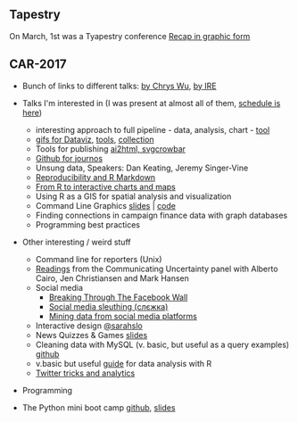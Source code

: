 ## Tapestry
On March, 1st was a Tyapestry conference
[Recap in graphic form](http://catherinemaddenrelay.com/blog/2017/3/6/tapestry-2017-recap)


## CAR-2017
* Bunch of links to different talks: [by Chrys Wu](http://blog.chryswu.com/2017/03/02/nicar17-slides-links-tutorials-nicar17/), [by IRE](https://ire.org/conferences/nicar2017/tipsheets-and-links/)
* Talks I'm interested in (I was present at almost all of them, [schedule is here](http://ire.org/conferences/nicar2017/schedule/))
  * interesting approach to full pipeline - data, analysis, chart - [tool](http://cjworkbench.org/)
  * [gifs for Dataviz](http://lenagroeger.com/datagifs/#/), [tools](https://github.com/lenagroeger/gifs), [collection](https://www.pinterest.com/jsvine/datagifs/)
  * Tools for publishing [ai2html, svgcrowbar](https://docs.google.com/presentation/d/1YSxRxrPTpCOyrYyJlyR_U33PuhZI2xYjCmISJp3KM3k/pub#slide=id.g1d0b3f77a7_0_0)
  * [Github for journos](https://github.com/hectorsector/nicar-17/blob/master/nicar.pdf) 
  * Unsung data, Speakers: Dan Keating, Jeremy Singer-Vine
  * [Reproducibility and R Markdown](https://andrewbtran.github.io/NICAR/2017/reproducibility-rmarkdown/creating_packages.html)
  * [From R to interactive charts and maps](http://paldhous.github.io/NICAR/2017/r-to-javascript.html)
  * Using R as a GIS for spatial analysis and visualization
  * Command Line Graphics [slides](https://docs.google.com/presentation/d/1YEP9VJM16foortYfbaLrcwCR8X8V_XA5uEWPLoDjJ9Y/mobilepresent?slide=id.p) | [code](https://github.com/jonkeegan/command-line-graphics)
  * Finding connections in campaign finance data with graph databases
  * Programming best practices
  
  
  
  
* Other interesting / weird stuff
  * Command line for reporters (Unix)
  * [Readings](https://www.dropbox.com/sh/3fhpxq4xsxkowto/AABzDLgyXnvIaOz2S9oPWFxBa/1SlidesNicar/1A_SLIDES_NICAR?dl=0) from the Communicating Uncertainty panel with Alberto Cairo, Jen Christiansen and Mark Hansen
  * Social media
    * [Breaking Through The Facebook Wall](https://docs.google.com/presentation/d/173oI8KaDYrK7KDznPoZvgTyEXkeVZ1sIWNgO_8CoGeE/edit#slide=id.g1d0f2ec0f7_0_307)
    * [Social media sleuthing (слєжка)](https://docs.google.com/document/d/1o8WongwlHqgUhHZAmkLEilJ43MMlKRTcMWZHIO8x1v4/edit)
    * [Mining data from social media platforms](https://github.com/lamthuyvo/social-media-data-scripts)
  * Interactive design [@sarahslo](https://twitter.com/sarahslo)
  * News Quizzes & Games  [slides](https://docs.google.com/presentation/d/18ZoWclvheo0ohYP0C82R7ESB0kCEh3V5QkTgaeHTSKA/edit#slide=id.p)
  * Cleaning data with MySQL (v. basic, but useful as a query examples) [github](https://github.com/mlalexander/NICARSQL)
  * v.basic but useful [guide](http://paldhous.github.io/NICAR/2017/r-analysis.html) for data analysis with R 
  * [Twitter tricks and analytics](https://drive.google.com/file/d/0B-GOmv6pS0VsbUQwV2JVSWo0cUE/view)
  
* Programming
 * The Python mini boot camp [github](https://github.com/ireapps/pycar), [slides](https://ireapps.github.io/pycar/pycar_intro.html#/1)
 
